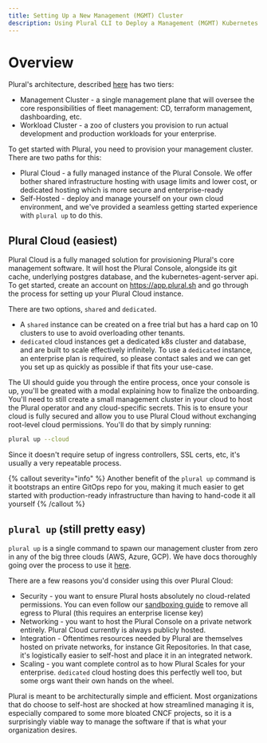 ```yaml
---
title: Setting Up a New Management (MGMT) Cluster
description: Using Plural CLI to Deploy a Management (MGMT) Kubernetes Cluster
---
```


# Overview

Plural's architecture, described [here](/deployments/architecture) has two tiers:

* Management Cluster - a single management plane that will oversee the core responsibilities of fleet management: CD, terraform management, dashboarding, etc.
* Workload Cluster - a zoo of clusters you provision to run actual development and production workloads for your enterprise.

To get started with Plural, you need to provision your management cluster. There are two paths for this:

* Plural Cloud - a fully managed instance of the Plural Console.  We offer bother shared infrastructure hosting with usage limits and lower cost, or dedicated hosting which is more secure and enterprise-ready
* Self-Hosted - deploy and manage yourself on your own cloud environment, and we've provided a seamless getting started experience with `plural up` to do this.

## Plural Cloud (easiest)

Plural Cloud is a fully managed solution for provisioning Plural's core management software.  It will host the Plural Console, alongside its git cache, underlying postgres database, and the kubernetes-agent-server api.  To get started, create an account on https://app.plural.sh and go through the process for setting up your Plural Cloud instance.

There are two options, `shared` and `dedicated`.  
* A `shared` instance can be created on a free trial but has a hard cap on 10 clusters to use to avoid overloading other tenants.  
* `dedicated` cloud instances get a dedicated k8s cluster and database, and are built to scale effectively infinitely.  To use a `dedicated` instance, an enterprise plan is required, so please contact sales and we can get you set up as quickly as possible if that fits your use-case.

The UI should guide you through the entire process, once your console is up, you'll be greated with a modal explaining how to finalize the onboarding.  You'll need to still create a small management cluster in your cloud to host the Plural operator and any cloud-specific secrets.  This is to ensure your cloud is fully secured and allow you to use Plural Cloud without exchanging root-level cloud permissions.  You'll do that by simply running:

```sh
plural up --cloud
```

Since it doesn't require setup of ingress controllers, SSL certs, etc, it's usually a very repeatable process.

{% callout severity="info" %}
Another benefit of the `plural up` command is it bootstraps an entire GitOps repo for you, making it much easier to get started with production-ready infrastructure than having to hand-code it all yourself
{% /callout %}

## `plural up` (still pretty easy)

`plural up` is a single command to spawn our management cluster from zero in any of the big three clouds (AWS, Azure, GCP).  We have docs thoroughly going over the process to use it [here](/deployments/cli-quickstart).

There are a few reasons you'd consider using this over Plural Cloud:

* Security - you want to ensure Plural hosts absolutely no cloud-related permissions.  You can even follow our [sandboxing guide](/deployments/sandboxing) to remove all egress to Plural (this requires an enterprise license key)
* Networking - you want to host the Plural Console on a private network entirely.  Plural Cloud currently is always publicly hosted.
* Integration - Oftentimes resources needed by Plural are themselves hosted on private networks, for instance Git Repositories.  In that case, it's logistically easier to self-host and place it in an integrated network. 
* Scaling - you want complete control as to how Plural Scales for your enterprise.  `dedicated` cloud hosting does this perfectly well too, but some orgs want their own hands on the wheel.

Plural is meant to be architecturally simple and efficient.  Most organizations that do choose to self-host are shocked at how streamlined managing it is, especially compared to some more bloated CNCF projects, so it is a surprisingly viable way to manage the software if that is what your organization desires.
